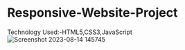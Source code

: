 # Responsive-Website-Project
Technology Used:-HTML5,CSS3,JavaScript
![Screenshot 2023-08-14 145745](https://github.com/scanurag/Responsive-Website-Project/assets/90509642/452ff4ec-6a4d-4b84-8847-c8ded9a0b70e)

